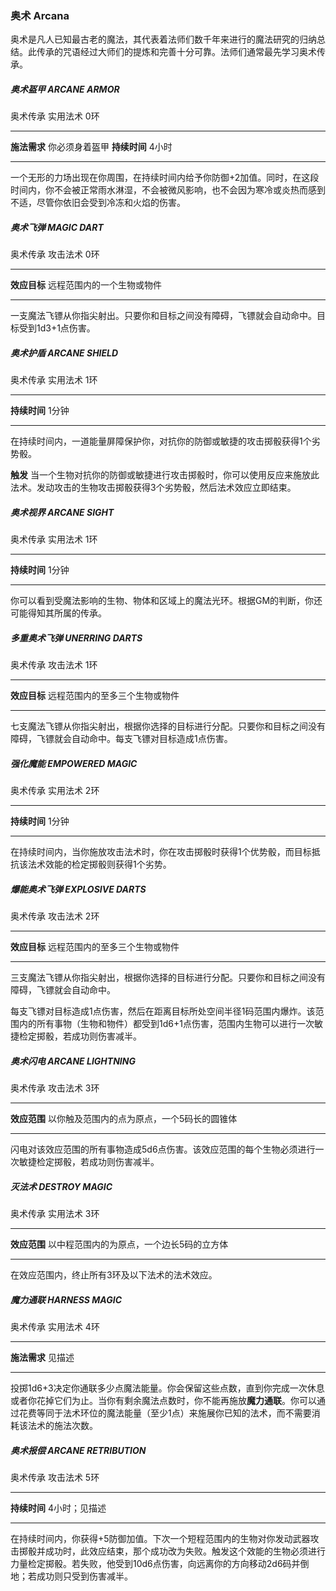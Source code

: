 ### 奥术	Arcana

奥术是凡人已知最古老的魔法，其代表着法师们数千年来进行的魔法研究的归纳总结。此传承的咒语经过大师们的提炼和完善十分可靠。法师们通常最先学习奥术传承。

##### 奥术盔甲	**ARCANE ARMOR** 

奥术传承    实用法术    0环

------

**施法需求**    你必须身着盔甲
**持续时间**    4小时

------

一个无形的力场出现在你周围，在持续时间内给予你防御+2加值。同时，在这段时间内，你不会被正常雨水淋湿，不会被微风影响，也不会因为寒冷或炎热而感到不适，尽管你依旧会受到冷冻和火焰的伤害。



##### 奥术飞弹	**MAGIC DART** 

奥术传承    攻击法术    0环

------

**效应目标**     远程范围内的一个生物或物件

------

一支魔法飞镖从你指尖射出。只要你和目标之间没有障碍，飞镖就会自动命中。目标受到1d3+1点伤害。



##### 奥术护盾	**ARCANE SHIELD** 

奥术传承    实用法术    1环

------

**持续时间**    1分钟

------

在持续时间内，一道能量屏障保护你，对抗你的防御或敏捷的攻击掷骰获得1个劣势骰。

**触发**    当一个生物对抗你的防御或敏捷进行攻击掷骰时，你可以使用反应来施放此法术。发动攻击的生物攻击掷骰获得3个劣势骰，然后法术效应立即结束。



##### 奥术视界	**ARCANE SIGHT**

奥术传承    实用法术    1环

------

**持续时间**    1分钟

------

你可以看到受魔法影响的生物、物体和区域上的魔法光环。根据GM的判断，你还可能得知其所属的传承。



##### 多重奥术飞弹	**UNERRING DARTS**

奥术传承    攻击法术    1环

------

**效应目标**     远程范围内的至多三个生物或物件

------

七支魔法飞镖从你指尖射出，根据你选择的目标进行分配。只要你和目标之间没有障碍，飞镖就会自动命中。每支飞镖对目标造成1点伤害。



##### 强化魔能	**EMPOWERED MAGIC**

奥术传承    实用法术    2环

------

**持续时间**    1分钟

------

在持续时间内，当你施放攻击法术时，你在攻击掷骰时获得1个优势骰，而目标抵抗该法术效能的检定掷骰则获得1个劣势。



##### 爆能奥术飞弹	**EXPLOSIVE DARTS**

奥术传承    攻击法术    2环

------

**效应目标**     远程范围内的至多三个生物或物件

------

三支魔法飞镖从你指尖射出，根据你选择的目标进行分配。只要你和目标之间没有障碍，飞镖就会自动命中。

每支飞镖对目标造成1点伤害，然后在距离目标所处空间半径1码范围内爆炸。该范围内的所有事物（生物和物件）都受到1d6+1点伤害，范围内生物可以进行一次敏捷检定掷骰，若成功则伤害减半。



##### 奥术闪电	**ARCANE LIGHTNING**

奥术传承    攻击法术    3环

------

**效应范围**     以你触及范围内的点为原点，一个5码长的圆锥体

------

闪电对该效应范围的所有事物造成5d6点伤害。该效应范围的每个生物必须进行一次敏捷检定掷骰，若成功则伤害减半。



##### 灭法术	**DESTROY MAGIC**

 奥术传承    实用法术    3环

------

**效应范围**    以中程范围内的为原点，一个边长5码的立方体

------

在效应范围内，终止所有3环及以下法术的法术效应。



##### 魔力通联	**HARNESS MAGIC**

奥术传承    实用法术    4环

------

**施法需求**    见描述

------

投掷1d6+3决定你通联多少点魔法能量。你会保留这些点数，直到你完成一次休息或者你花掉它们为止。当你有剩余魔法点数时，你不能再施放**魔力通联**。你可以通过花费等同于法术环位的魔法能量（至少1点）来施展你已知的法术，而不需要消耗该法术的施法次数。



##### 奥术报偿	**ARCANE RETRIBUTION**

奥术传承    攻击法术    5环

------

**持续时间**    4小时；见描述

------

在持续时间内，你获得+5防御加值。下次一个短程范围内的生物对你发动武器攻击掷骰并成功时，此效应结束，那个成功改为失败。触发这个效能的生物必须进行力量检定掷骰。若失败，他受到10d6点伤害，向远离你的方向移动2d6码并倒地；若成功则只受到伤害减半。